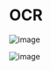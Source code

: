 # OCR
![image](https://user-images.githubusercontent.com/67750027/122523376-94e75f00-d034-11eb-914b-f90a80e329da.png)



![image](https://user-images.githubusercontent.com/67750027/122523448-a597d500-d034-11eb-95ce-fd730a2ebe36.png)

